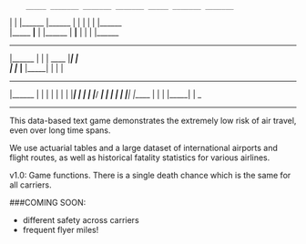         _____ _______ _______ _______ _____ _______ _______          
 |        |   |______ |______    |      |   |  |  | |______          
 |_____ __|__ |       |______    |    __|__ |  |  | |______          
                                                                     
 _______        _____  ______ _     _ _______                        
 |______ |        |   |  ____ |_____|    |                           
 |       |_____ __|__ |_____| |     |    |                           
                                                                     
 _______ _____ _______ _     _        _______ _______  _____   ______
 |______   |   |  |  | |     | |      |_____|    |    |     | |_____/
 ______| __|__ |  |  | |_____| |_____ |     |    |    |_____| |    \_
                                                                     
----------------------------------------------------------------------

This data-based text game demonstrates the extremely low risk of air travel, even over long time spans. 

We use actuarial tables and a large dataset of international airports and flight routes, as well as historical fatality statistics for various airlines.

v1.0: Game functions. There is a single death chance which is the same for all carriers.

###COMING SOON:

- different safety across carriers
- frequent flyer miles!
